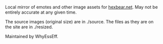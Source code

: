 Local mirror of emotes and other image assets for [hexbear.net](hexbear.net). May not be entirely accurate at any given time.

The source images (original size) are in ./source. The files as they are on the site are in ./resized.

Maintained by WhyEssEff.

